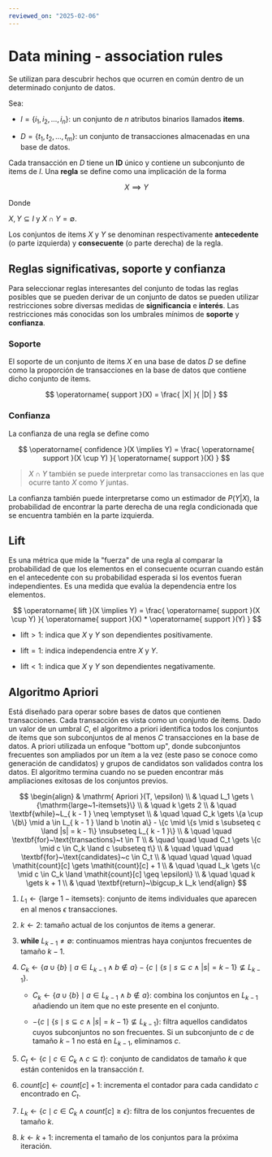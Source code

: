 ```yaml
---
reviewed_on: "2025-02-06"
---
```


# Data mining - association rules

Se utilizan para descubrir hechos que ocurren en común dentro de un determinado conjunto de datos.

Sea:

- $I = \{i_1,i_2,\dots,i_n\}$: un conjunto de $n$ atributos binarios llamados **items**.

- $D = \{t_1,t_2,\dots,t_m\}$: un conjunto de transacciones almacenadas en una base de datos.

Cada transacción en $D$ tiene un **ID** único y contiene un subconjunto de items de $I$. Una **regla** se define como una implicación de la forma

$$
X \implies Y
$$

Donde

$X,Y \subseteq I$ y $X \cap Y = \emptyset$.

Los conjuntos de items $X$ y $Y$ se denominan respectivamente **antecedente** (o parte izquierda) y **consecuente** (o parte derecha) de la regla.

## Reglas significativas, soporte y confianza

Para seleccionar reglas interesantes del conjunto de todas las reglas posibles que se pueden derivar de un conjunto de datos se pueden utilizar restricciones sobre diversas medidas de **significancia** e **interés**. Las restricciones más conocidas son los umbrales mínimos de **soporte** y **confianza**.

### Soporte

El soporte de un conjunto de items $X$ en una base de datos $D$ se define como la proporción de transacciones en la base de datos que contiene dicho conjunto de items.

$$
\operatorname{ support }(X) = \frac{ |X| }{ |D| }
$$

### Confianza

La confianza de una regla se define como

$$
\operatorname{ confidence }(X \implies Y) = \frac{ \operatorname{ support }(X \cup Y) }{ \operatorname{ support }(X) }
$$

> $X \cap Y$ también se puede interpretar como las transacciones en las que ocurre tanto $X$ como $Y$ juntas.

La confianza también puede interpretarse como un estimador de $P(Y|X)$, la probabilidad de encontrar la parte derecha de una regla condicionada que se encuentra también en la parte izquierda.

## Lift

Es una métrica que mide la "fuerza" de una regla al comparar la probabilidad de que los elementos en el consecuente ocurran cuando están en el antecedente con su probabilidad esperada si los eventos fueran independientes. Es una medida que evalúa la dependencia entre los elementos.

$$
\operatorname{ lift }(X \implies Y) = \frac{ \operatorname{ support }(X \cup Y) }{ \operatorname{ support }(X) * \operatorname{ support }(Y) }
$$

- $\text{lift} > 1$: indica que $X$ y $Y$ son dependientes positivamente.

- $\text{lift} = 1$: indica independencia entre $X$ y $Y$.

- $\text{lift} < 1$: indica que $X$ y $Y$ son dependientes negativamente.

## Algoritmo Apriori

Está diseñado para operar sobre bases de datos que contienen transacciones. Cada transacción es vista como un conjunto de ítems. Dado un valor de un umbral $C$, el algoritmo a priori identifica todos los conjuntos de ítems que son subconjuntos de al menos $C$ transacciones en la base de datos. A priori utilizada un enfoque "bottom up", donde subconjuntos frecuentes son ampliados por un ítem a la vez (este paso se conoce como generación de candidatos) y grupos de candidatos son validados contra los datos. El algoritmo termina cuando no se pueden encontrar más ampliaciones exitosas de los conjuntos previos.

$$
\begin{align}
	& \mathrm{ Apriori }(T, \epsilon) \\
	& \quad L_1 \gets \{\mathrm{large~1-itemsets}\} \\
	& \quad k \gets 2 \\
	& \quad \textbf{while}~L_{ k - 1 } \neq \emptyset \\
	& \quad \quad C_k \gets \{a \cup \{b\} \mid a \in L_{ k - 1 } \land b \notin a\} - \{c \mid \{s \mid s \subseteq c \land |s| = k - 1\} \nsubseteq L_{ k - 1 }\} \\
	& \quad \quad \textbf{for}~\text{transactions}~t \in T \\
	& \quad \quad \quad C_t \gets \{c \mid c \in C_k \land c \subseteq t\} \\
	& \quad \quad \quad \textbf{for}~\text{candidates}~c \in C_t \\
	& \quad \quad \quad \quad \mathit{count}[c] \gets \mathit{count}[c] + 1 \\
	& \quad \quad L_k \gets \{c \mid c \in C_k \land \mathit{count}[c] \geq \epsilon\} \\
	& \quad \quad k \gets k + 1 \\
	& \quad \textbf{return}~\bigcup_k L_k
\end{align}
$$

1. $L_1 \gets \{\mathrm{large~1-itemsets}\}$: conjunto de items individuales que aparecen en al menos $\epsilon$ transacciones.

2. $k \gets 2$: tamaño actual de los conjuntos de items a generar.

3. $\textbf{while}~L_{ k - 1 } \neq \emptyset$: continuamos mientras haya conjuntos frecuentes de tamaño $k - 1$.

4. $C_k \gets \{a \cup \{b\} \mid a \in L_{ k - 1 } \land b \notin a\} - \{c \mid \{s \mid s \subseteq c \land |s| = k - 1\} \nsubseteq L_{ k - 1 }\}$.

	- $C_k \gets \{a \cup \{b\} \mid a \in L_{ k - 1 } \land b \notin a\}$: combina los conjuntos en $L_{ k - 1 }$ añadiendo un item que no este presente en el conjunto.

	- $- \{c \mid \{s \mid s \subseteq c \land |s| = k - 1\} \nsubseteq L_{ k - 1 }\}$: filtra aquellos candidatos cuyos subconjuntos no son frecuentes. Si un subconjunto de $c$ de tamaño $k - 1$ no está en $L_{ k - 1 }$, eliminamos $c$.

5. $C_t \gets \{c \mid c \in C_k \land c \subseteq t\}$: conjunto de candidatos de tamaño $k$ que están contenidos en la transacción $t$.

6. $\mathit{count}[c] \gets \mathit{count}[c] + 1$: incrementa el contador para cada candidato $c$ encontrado en $C_t$.

7. $L_k \gets \{c \mid c \in C_k \land \mathit{count}[c] \geq \epsilon\}$: filtra de los conjuntos frecuentes de tamaño $k$.

8. $k \gets k + 1$: incrementa el tamaño de los conjuntos para la próxima iteración.
